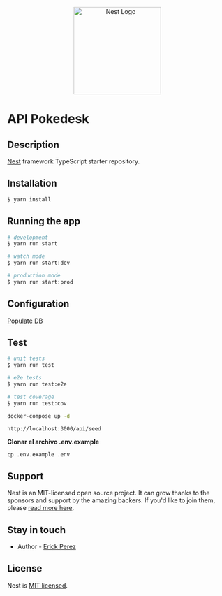 <p align="center">
  <a href="http://nestjs.com/" target="blank"><img src="https://nestjs.com/img/logo-small.svg" width="200" alt="Nest Logo" /></a>
</p>

# API Pokedesk

## Description

[Nest](https://github.com/nestjs/nest) framework TypeScript starter repository.

## Installation

```bash
$ yarn install
```

## Running the app

```bash
# development
$ yarn run start

# watch mode
$ yarn run start:dev

# production mode
$ yarn run start:prod
```

## Configuration

[Populate DB](http://localhost:3000/seed)

## Test

```bash
# unit tests
$ yarn run test

# e2e tests
$ yarn run test:e2e

# test coverage
$ yarn run test:cov

docker-compose up -d

http://localhost:3000/api/seed
```

**Clonar el archivo .env.example**
```
cp .env.example .env
```

## Support

Nest is an MIT-licensed open source project. It can grow thanks to the sponsors and support by the amazing backers. If you'd like to join them, please [read more here](https://docs.nestjs.com/support).

## Stay in touch

- Author - [Erick Perez](https://docs.nestjs.com/support)

## License

Nest is [MIT licensed](LICENSE).
